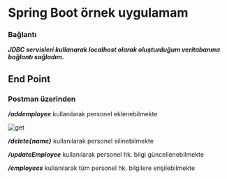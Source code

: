 # Spring Boot örnek uygulamam

### Bağlantı

***JDBC servisleri kullanarak localhost olarak oluşturduğum veritabanına bağlantı sağladım.***



## End Point

### Postman üzerinden 

***/addemployee*** kullanılarak personel eklenebilmekte

![get](C:\Users\Ben\Desktop\get.png)



***/delete{name}*** kullanılarak personel silinebilmekte

***/updateEmployee*** kullanılarak personel hk. bilgi güncellenebilmekte

***/employees*** kullanılarak tüm personel hk. bilgilere erişilebilmekte





